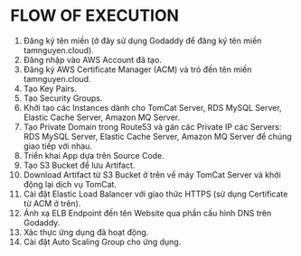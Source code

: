 # FLOW OF EXECUTION
1. Đăng ký tên miền (ở đây sử dụng Godaddy để đăng ký tên miền tamnguyen.cloud).
2. Đăng nhập vào AWS Account đã tạo.
3. Đăng ký AWS Certificate Manager (ACM) và trỏ đến tên miền tamnguyen.cloud.
4. Tạo Key Pairs.
5. Tạo Security Groups.
6. Khởi tạo các Instances dành cho TomCat Server, RDS MySQL Server, Elastic Cache Server, Amazon MQ Server.
7. Tạo Private Domain trong Route53 và gán các Private IP các Servers: RDS MySQL Server, Elastic Cache Server, Amazon MQ Server để chúng giao tiếp với nhau.
8. Triển khai App dựa trên Source Code.
9. Tạo S3 Bucket để lưu Artifact.
10. Download Artifact từ S3 Bucket ở trên về máy TomCat Server và khởi động lại dịch vụ TomCat.
11. Cài đặt Elastic Load Balancer với giao thức HTTPS (sử dụng Certificate từ ACM ở trên).
12. Ánh xạ ELB Endpoint đến tên Website qua phần cấu hình DNS trên Godaddy.
13. Xác thực ứng dụng đã hoạt động.
14. Cài đặt Auto Scaling Group cho ứng dụng.
